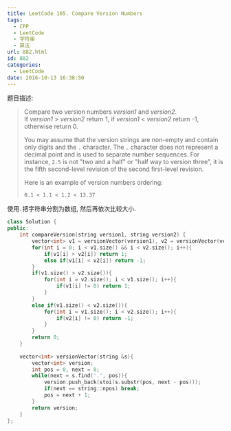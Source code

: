 ```yaml
---
title: LeetCode 165. Compare Version Numbers
tags:
  - CPP
  - LeetCode
  - 字符串
  - 算法
url: 882.html
id: 882
categories:
  - LeetCode
date: 2016-10-13 16:38:50
---
```

题目描述:

> Compare two version numbers *version1* and *version2*.
> If *version1* > *version2* return 1, if *version1* < *version2* return -1, otherwise return 0.
>
> You may assume that the version strings are non-empty and contain only digits and the `.` character.
> The `.` character does not represent a decimal point and is used to separate number sequences.
> For instance, `2.5` is not "two and a half" or "half way to version three", it is the fifth second-level revision of the second first-level revision.
>
> Here is an example of version numbers ordering:
>
> ```
> 0.1 < 1.1 < 1.2 < 13.37
> ```

使用`.`把字符串分割为数组, 然后再依次比较大小.

```cpp
class Solution {
public:
    int compareVersion(string version1, string version2) {
        vector<int> v1 = versionVector(version1), v2 = versionVector(version2);
        for(int i = 0; i < v1.size() && i < v2.size(); i++){
            if(v1[i] > v2[i]) return 1;
            else if(v1[i] < v2[i]) return -1;
        }
        if(v1.size() > v2.size()){
            for(int i = v2.size(); i < v1.size(); i++){
                if(v1[i] != 0) return 1;
            }
        }
        else if(v1.size() < v2.size()){
            for(int i = v1.size(); i < v2.size(); i++){
                if(v2[i] != 0) return -1;
            }
        }
        return 0;
    }
    
    vector<int> versionVector(string &s){
        vector<int> version;
        int pos = 0, next = 0;
        while(next = s.find('.', pos)){
            version.push_back(stoi(s.substr(pos, next - pos)));
            if(next == string::npos) break;
            pos = next + 1;
        }
        return version;
    }
};
```

